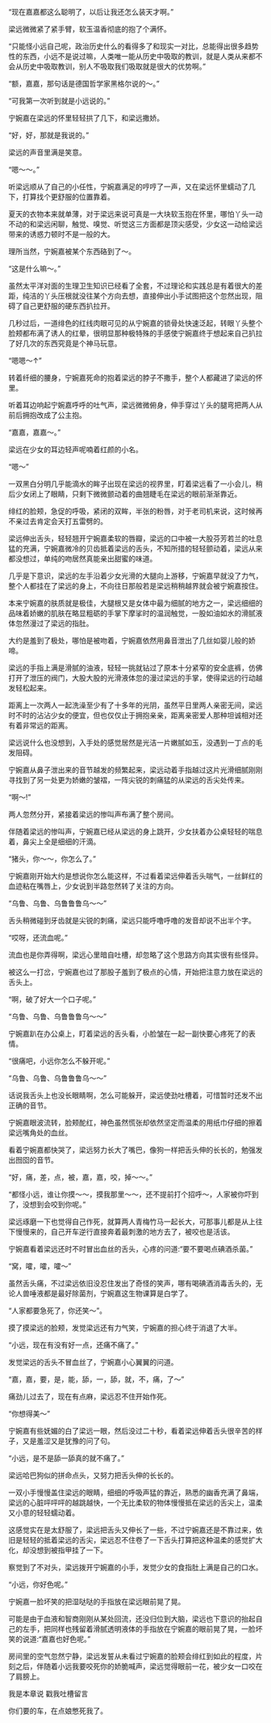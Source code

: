 “现在嘉嘉都这么聪明了，以后让我还怎么装天才啊。”

梁远微微紧了紧手臂，软玉温香彻底的抱了个满怀。

“只能怪小远自己呢，政治历史什么的看得多了和现实一对比，总能得出很多趋势性的东西，小远不是说过嘛，人类唯一能从历史中吸取的教训，就是人类从来都不会从历史中吸取教训，别人不吸取我们吸取就是很大的优势啊。”

“额，嘉嘉，那句话是德国哲学家黑格尔说的～。”

“可我第一次听到就是小远说的。”

宁婉嘉在梁远的怀里轻轻拱了几下，和梁远撒娇。

“好，好，那就是我说的。”

梁远的声音里满是笑意。

“嗯～～。”

听梁远顺从了自己的小任性，宁婉嘉满足的哼哼了一声，又在梁远怀里蠕动了几下，打算找个更舒服的位置靠着。

夏天的衣物本来就单薄，对于梁远来说可真是一大块软玉抱在怀里，哪怕丫头一动不动的和梁远闲聊，触觉、嗅觉、听觉这三方面都是顶尖感受，少女这一动给梁远带来的诱惑力顿时不是一般的大。

理所当然，宁婉嘉被某个东西硌到了～。

“这是什么嘛～。”

虽然太平洋对面的生理卫生知识已经看了全套，不过理论和实践总是有着很大的差距，纯洁的丫头压根就没往某个方向去想，直接伸出小手试图把这个忽然出现，阻碍了自己更舒服的硬东西扒拉开。

几秒过后，一道绯色的红线肉眼可见的从宁婉嘉的锁骨处快速泛起，转眼丫头整个脸颊都布满了诱人的红晕，很明显那种极特殊的手感使宁婉嘉终于想起来自己扒拉了好几次的东西究竟是个神马玩意。

“嗯嗯～↑”

转着纤细的腰身，宁婉嘉死命的抱着梁远的脖子不撒手，整个人都藏进了梁远的怀里。

听着耳边响起宁婉嘉呼呼的吐气声，梁远微微俯身，伸手穿过丫头的腿弯把两人从前后拥抱改成了公主抱。

“嘉嘉，嘉嘉～。”

梁远在少女的耳边轻声呢喃着红颜的小名。

“嗯～”

一双黑白分明几乎能滴水的眸子出现在梁远的视界里，盯着梁远看了一小会儿，稍后少女闭上了眼睛，只剩下微微颤动着的曲翘睫毛在梁远的眼前渐渐靠近。

绯红的脸颊，急促的呼吸，紧闭的双眸，半张的粉唇，对于老司机来说，这时候再不亲过去肯定会天打五雷劈的。

梁远伸出舌头，轻轻翘开宁婉嘉柔软的唇瓣，梁远的口中被一大股芬芳若兰的吐息猛的充满，宁婉嘉微冷的贝齿抵着梁远的舌头，不知所措的轻轻颤动着，梁远从来都没想过，单纯的吻居然真能亲出甜蜜的味道。

几乎是下意识，梁远的左手沿着少女光滑的大腿向上游移，宁婉嘉早就没了力气，整个人都挂在了梁远的身上，不向往日那般若是梁远稍稍越界就会被宁婉嘉按住。

本来宁婉嘉的肤质就是极佳，大腿根又是女体中最为细腻的地方之一，梁远细细的品味着娇嫩的肌肤在略显粗砺的手掌下摩挲时的温润触觉，一股如油如水的滑腻液体忽然漫过了梁远的指肚。

大约是羞到了极处，哪怕是被吻着，宁婉嘉依然用鼻音泄出了几丝如婴儿般的娇啼。

梁远的手指上满是滑腻的油液，轻轻一挑就钻过了原本十分紧窄的安全底裤，仿佛打开了泄压的阀门，大股大股的光滑液体忽的漫过梁远的手掌，使得梁远的行动越发轻松起来。

距离上一次两人一起洗澡至少有了十多年的光阴，虽然平日里两人亲密无间，梁远时不时的沾沾少女的便宜，但也仅仅止于拥抱亲亲，距离亲密爱人那种坦诚相对还有着非常远的距离。

梁远说什么也没想到，入手处的感觉居然是光洁一片嫩腻如玉，没遇到一丁点的毛发阻碍。

宁婉嘉从鼻子泄出来的音节越发的频繁起来，梁远动着手指越过这片光滑细腻刚刚寻找到了另一处更为娇嫩的皱褶，一阵尖锐的刺痛猛的从梁远的舌尖处传来。

“啊～!”

两人忽然分开，紧接着梁远的惨叫声布满了整个房间。

伴随着梁远的惨叫声，宁婉嘉已经从梁远的身上跳开，少女扶着办公桌轻轻的喘息着，鼻尖上全是细细的汗滴。

“猪头，你～～，你怎么了。”

宁婉嘉刚开始大约是想说你怎么能这样，不过看着梁远伸着舌头喘气，一丝鲜红的血迹粘在嘴唇上，少女说到半路忽然转了关注的方向。

“乌鲁、乌鲁、乌鲁鲁鲁乌～～”

舌头稍微碰到牙齿就是尖锐的刺痛，梁远只能呼噜呼噜的发音却说不出半个字。

“哎呀，还流血呢。”

流血也是你弄得啊，梁远心里暗自吐槽，却忽略了这个思路方向其实很有些怪异。

被这么一打岔，宁婉嘉也过了那股子羞到了极点的心情，开始把注意力放在梁远的舌头上。

“啊，破了好大一个口子呢。”

“乌鲁、乌鲁、乌鲁鲁鲁乌～～”

宁婉嘉趴在办公桌上，盯着梁远的舌头看，小脸皱在一起一副快要心疼死了的表情。

“很痛吧，小远你怎么不躲开呢。”

“乌鲁、乌鲁、乌鲁鲁鲁乌～～”

话说我舌头上也没长眼睛啊，怎么可能躲开，梁远使劲吐槽着，可惜暂时还发不出正确的音节。

宁婉嘉眼波流转，脸颊酡红，神色虽然慌张却依然坚定而温柔的用纸巾仔细的擦着梁远嘴角处的血丝。

看着宁婉嘉都快哭了，梁远努力长大了嘴巴，像狗一样把舌头伸的长长的，勉强发出囫囵的音节。

“好，痛，差，点，被，嘉，嘉，咬，掉～～。”

“都怪小远，谁让你摸～～，摸我那里～～，还不提前打个招呼～，人家被你吓到了，没想到会咬到你呢。”

梁远琢磨一下也觉得自己作死，就算两人青梅竹马一起长大，可那事儿都是从上往下慢慢来的，自己开车逆行直接奔着最刺激的地方去了，被咬也是活该。

宁婉嘉看着梁远还时不时冒出血丝的舌头，心疼的问道:“要不要喝点碘酒杀菌。”

“窝，嚯，嚯，嚯～”

虽然舌头痛，不过梁远依旧没忍住发出了奇怪的笑声，哪有喝碘酒消毒舌头的，无论人兽唾液都是最好除菌剂，宁婉嘉这生物课算是白学了。

“人家都要急死了，你还笑～”。

摸了摸梁远的脸颊，发觉梁远还有力气笑，宁婉嘉的担心终于消退了大半。

“小远，现在有没有好一点，还痛不痛了。”

发觉梁远的舌头不冒血丝了，宁婉嘉小心翼翼的问道。

“嘉，嘉，要，是，能，舔，一，舔，就，不，痛，了～”

痛劲儿过去了，现在有点麻，梁远忍不住开始作死。

“你想得美～”

宁婉嘉有些妩媚的白了梁远一眼，然后没过二十秒，看着梁远伸着舌头很辛苦的样子，又是羞涩又是犹豫的问了句。

“小远，是不是舔一舔真的就不痛了。”

梁远哈巴狗似的拼命点头，又努力把舌头伸的长长的。

一双小手慢慢盖住梁远的眼睛，细细的呼吸声猛的靠近，熟悉的幽香充满了鼻端，梁远的心脏呯呯呯的越跳越快，一个无比柔软的物体慢慢抵在梁远的舌尖上，温柔又小意的轻轻蠕动着。

这感觉实在是太舒服了，梁远把舌头又伸长了一些，不过宁婉嘉还是不靠过来，依旧是轻轻的抵着梁远的舌尖，梁远忍不住卷了一下舌头打算把这种温柔的感觉扩大化，却没想到被指甲挂了一下。

察觉到了不对头，梁远拨开宁婉嘉的小手，发觉少女的食指肚上满是自己的口水。

“小远，你好色呢。”

宁婉嘉一脸坏笑的把湿哒哒的手指放在梁远眼前晃了晃。

可能是由于血液和智商刚刚从某处回流，还没归位到大脑，梁远也下意识的抬起自己的左手，把同样也残留着滑腻透明液体的手指放在宁婉嘉的眼前晃了晃，一脸坏笑的说道:“嘉嘉也好色呢。”

房间里的空气忽然宁静，梁远发誓从未看过宁婉嘉的脸颊会绯红到如此的程度，片刻之后，伴随着小远我要咬死你的娇脆喊声，梁远觉得眼前一花，被少女一口咬在了肩膀上。

我是本章说 戳我吐槽留言

你们要的车，在点娘憋死我了。